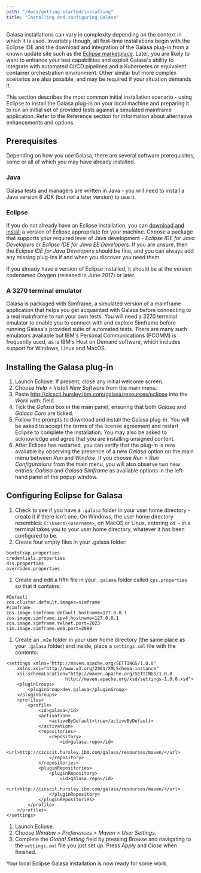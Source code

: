 ```yaml
---
path: "/docs/getting-started/installing"
title: "Installing and configuring Galasa"
---
```


Galasa installations can vary in complexity depending on the context in which it is used. Invariably though, all first-time installations begin with the Eclipse IDE and the download and integration of the Galasa plug-in from a known update site such as the [Eclipse marketplace](https://marketplace.eclipse.org). Later, you are likely to want to enhance your test capabilities and exploit Galasa's ability to integrate with automated CI/CD pipelines and a Kubernetes or equivalent container orchestration environment. Other similar but more complex scenarios are also possible, and may be required if your situation demands it.

This section describes the most common initial installation scenario - using Eclipse to install the Galasa plug-in on your local machine and preparing it to run an initial set of provided tests against a simulated mainframe application. Refer to the Reference section for information about alternative enhancements and options.

## Prerequisites
Depending on how you use Galasa, there are several software prerequisites, some or all of which you may have already installed.

### Java
Galasa tests and managers are written in Java - you will need to install a Java version 8 JDK (but *not* a later version) to use it.

### Eclipse
If you do not already have an Eclipse installation, you can [download and install](https://www.eclipse.org/downloads/packages/installer) a version of Eclipse appropriate for your machine. Choose a package that supports your required level of Java development - *Eclipse IDE for Java Developers* or *Eclipse IDE for Java EE Developers*. If you are unsure, then the *Eclipse IDE for Java Developers* should be fine, and you can always add any missing plug-ins if and when you discover you need them. 

If you already have a version of Eclipse installed, it should be at the version codenamed Oxygen (released in June 2017) or later.

### A 3270 terminal emulator
Galasa is packaged with Simframe, a simulated version of a mainframe application that helps you get acquainted with Galasa before connecting to a real mainframe to run your own tests. You will need a 3270 terminal emulator to enable you to connect with and explore Simframe before running Galasa's provided suite of automated tests. There are many such emulators available but IBM's Personal Communications (PCOMM) is frequently used, as is IBM's Host on Demand software, which includes support for Windows, Linux and MacOS.

## Installing the Galasa plug-in
1. Launch Eclipse. If present, close any initial welcome screen.
1. Choose *Help > Install New Software* from the main menu.
1. Paste http://cicscit.hursley.ibm.com/galasa/resources/eclipse into the *Work with:* field.
1. Tick the *Galasa* box in the main panel, ensuring that both *Galasa* and *Galasa Core* are ticked.
1. Follow the prompts to download and install the Galasa plug-in. You will be asked to accept the terms of the license agreement and restart Eclipse to complete the installation. You may also be asked to acknowledge and agree that you are installing unsigned content.
1. After Eclipse has restarted, you can verify that the plug-in is now available by observing the presence of a new *Galasa* option on the main menu between *Run* and *Window*. If you choose *Run > Run Configurations* from the main menu, you will also observe two new entries: *Galasa* and *Galasa Simframe* as available options in the left-hand panel of the popup window.

## Configuring Eclipse for Galasa
1. Check to see if you have a `.galasa` folder in your user home directory - create it if there isn't one. On Windows, the user home directory resembles: `C:\Users\<username>`, on MacOS or Linux, entering `cd ~` in a terminal takes you to your user home directory, whatever it has been configured to be.
1. Create four empty files in your .galasa folder:
```
bootstrap.properties
credentials.properties
dss.properties
overrides.properties
```
1. Create and edit a fifth file in your `.galasa` folder called `cps.properties` so that it contains:
```
#Default
zos.cluster.default.images=simframe
#simframe
zos.image.simframe.default.hostname=127.0.0.1
zos.image.simframe.ipv4.hostname=127.0.0.1
zos.image.simframe.telnet.port=2023
sim.image.simframe.web.port=2080
```
1. Create an `.m2e` folder in your user home directory (the same place as your `.galasa` folder) and inside, place a `settings.xml` file with the contents: 
```
<settings xmlns="http://maven.apache.org/SETTINGS/1.0.0"
    xmlns:xsi="http://www.w3.org/2001/XMLSchema-instance"
    xsi:schemaLocation="http://maven.apache.org/SETTINGS/1.0.0
                      http://maven.apache.org/xsd/settings-1.0.0.xsd">
    <pluginGroups>
        <pluginGroup>dev.galasa</pluginGroup>
    </pluginGroups>
    <profiles>
        <profile>
            <id>galasa</id>
            <activation>
                <activeByDefault>true</activeByDefault>
            </activation>
            <repositories>
                <repository>
                    <id>galasa.repo</id>
                    <url>http://cicscit.hursley.ibm.com/galasa/resources/maven/</url>
                </repository>
            </repositories>
            <pluginRepositories>
                <pluginRepository>
                    <id>galasa.repo</id>
                    <url>http://cicscit.hursley.ibm.com/galasa/resources/maven/</url>
                </pluginRepository>
            </pluginRepositories>
        </profile>
    </profiles>
</settings>
```
1. Launch Eclipse.
1. Choose *Window > Preferences > Maven > User Settings*.
1. Complete the *Global Setting* field by pressing *Browse* and navigating to the `settings.xml` file you just set up. Press *Apply* and *Close* when finished.

Your local Eclipse Galasa installation is now ready for some work.





